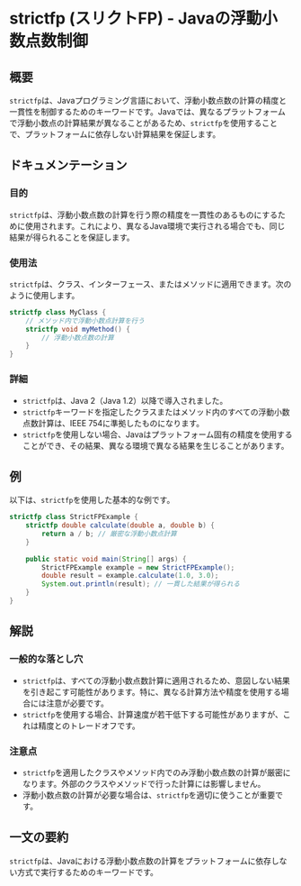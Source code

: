 <!--
Meta Description: # strictfp (スリクトFP) - Javaの浮動小数点数制御 ## 概要 `strictfp`は、Javaプログラミング言語において、浮動小数点数の計算の精度と一貫性を制御するためのキーワードです。Javaでは、異なるプラットフォームで浮動小数点の計算結果が異なることがあるため、`stri...
Meta Keywords: strictfp, java, double, strictfpexample, class
-->

# strictfp (スリクトFP) - Javaの浮動小数点数制御

## 概要
`strictfp`は、Javaプログラミング言語において、浮動小数点数の計算の精度と一貫性を制御するためのキーワードです。Javaでは、異なるプラットフォームで浮動小数点の計算結果が異なることがあるため、`strictfp`を使用することで、プラットフォームに依存しない計算結果を保証します。

## ドキュメンテーション
### 目的
`strictfp`は、浮動小数点数の計算を行う際の精度を一貫性のあるものにするために使用されます。これにより、異なるJava環境で実行される場合でも、同じ結果が得られることを保証します。

### 使用法
`strictfp`は、クラス、インターフェース、またはメソッドに適用できます。次のように使用します。

```java
strictfp class MyClass {
    // メソッド内で浮動小数点計算を行う
    strictfp void myMethod() {
        // 浮動小数点数の計算
    }
}
```

### 詳細
- `strictfp`は、Java 2（Java 1.2）以降で導入されました。
- `strictfp`キーワードを指定したクラスまたはメソッド内のすべての浮動小数点数計算は、IEEE 754に準拠したものになります。
- `strictfp`を使用しない場合、Javaはプラットフォーム固有の精度を使用することができ、その結果、異なる環境で異なる結果を生じることがあります。

## 例
以下は、`strictfp`を使用した基本的な例です。

```java
strictfp class StrictFPExample {
    strictfp double calculate(double a, double b) {
        return a / b; // 厳密な浮動小数点計算
    }
    
    public static void main(String[] args) {
        StrictFPExample example = new StrictFPExample();
        double result = example.calculate(1.0, 3.0);
        System.out.println(result); // 一貫した結果が得られる
    }
}
```

## 解説
### 一般的な落とし穴
- `strictfp`は、すべての浮動小数点数計算に適用されるため、意図しない結果を引き起こす可能性があります。特に、異なる計算方法や精度を使用する場合には注意が必要です。
- `strictfp`を使用する場合、計算速度が若干低下する可能性がありますが、これは精度とのトレードオフです。

### 注意点
- `strictfp`を適用したクラスやメソッド内でのみ浮動小数点数の計算が厳密になります。外部のクラスやメソッドで行った計算には影響しません。
- 浮動小数点数の計算が必要な場合は、`strictfp`を適切に使うことが重要です。

## 一文の要約
`strictfp`は、Javaにおける浮動小数点数の計算をプラットフォームに依存しない方式で実行するためのキーワードです。